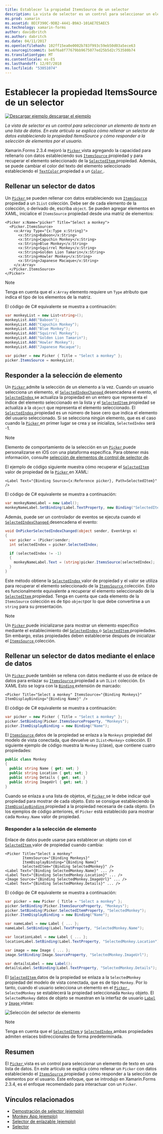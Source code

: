 ```yaml
---
title: Establecer la propiedad ItemsSource de un selector
description: La vista de selector es un control para seleccionar un elemento de texto en una lista de datos. En este artículo se explica cómo rellenar un selector de datos estableciendo la propiedad ItemsSource y cómo responder a la selección de elementos por el usuario.
ms.prod: xamarin
ms.assetid: 8ECF390C-9DB2-4441-B9A3-101AE7E5AEC5
ms.technology: xamarin-forms
author: davidbritch
ms.author: dabritch
ms.date: 04/11/2017
ms.openlocfilehash: 102ff15ea0e0002b783f993c59eb50d03a5ece63
ms.sourcegitcommit: be6f6a8f77679bb9675077ed25b5d2c753580b74
ms.translationtype: MT
ms.contentlocale: es-ES
ms.lasthandoff: 12/07/2018
ms.locfileid: "53051074"
---
```

# <a name="setting-a-pickers-itemssource-property"></a>Establecer la propiedad ItemsSource de un selector

[![Descargar ejemplo](~/media/shared/download.png) descargar el ejemplo](https://developer.xamarin.com/samples/xamarin-forms/UserInterface/MonkeyAppPicker/)

_La vista de selector es un control para seleccionar un elemento de texto en una lista de datos. En este artículo se explica cómo rellenar un selector de datos estableciendo la propiedad ItemsSource y cómo responder a la selección de elementos por el usuario._

Xamarin.Forms 2.3.4 mejoró la [ `Picker` ](xref:Xamarin.Forms.Picker) vista agregando la capacidad para rellenarlo con datos estableciendo sus [ `ItemsSource` ](xref:Xamarin.Forms.Picker.ItemsSource) propiedad y para recuperar el elemento seleccionado de la [ `SelectedItem` ](xref:Xamarin.Forms.Picker.SelectedItem) propiedad. Además, se puede cambiar el color del texto del elemento seleccionado estableciendo el [ `TextColor` ](xref:Xamarin.Forms.Picker.TextColor) propiedad a un [ `Color` ](xref:Xamarin.Forms.Color).

## <a name="populating-a-picker-with-data"></a>Rellenar un selector de datos

Un [ `Picker` ](xref:Xamarin.Forms.Picker) se pueden rellenar con datos estableciendo sus [ `ItemsSource` ](xref:Xamarin.Forms.Picker.ItemsSource) propiedad a un `IList` colección. Debe ser de cada elemento de la colección, o derivado de, escriba `object`. Se pueden agregar elementos en XAML, inicialice el `ItemsSource` propiedad desde una matriz de elementos:

```xaml
<Picker x:Name="picker" Title="Select a monkey">
  <Picker.ItemsSource>
    <x:Array Type="{x:Type x:String}">
      <x:String>Baboon</x:String>
      <x:String>Capuchin Monkey</x:String>
      <x:String>Blue Monkey</x:String>
      <x:String>Squirrel Monkey</x:String>
      <x:String>Golden Lion Tamarin</x:String>
      <x:String>Howler Monkey</x:String>
      <x:String>Japanese Macaque</x:String>
    </x:Array>
  </Picker.ItemsSource>
</Picker>
```

> [!NOTE]
> Tenga en cuenta que el `x:Array` elemento requiere un `Type` atributo que indica el tipo de los elementos de la matriz.

El código de C# equivalente se muestra a continuación:

```csharp
var monkeyList = new List<string>();
monkeyList.Add("Baboon");
monkeyList.Add("Capuchin Monkey");
monkeyList.Add("Blue Monkey");
monkeyList.Add("Squirrel Monkey");
monkeyList.Add("Golden Lion Tamarin");
monkeyList.Add("Howler Monkey");
monkeyList.Add("Japanese Macaque");

var picker = new Picker { Title = "Select a monkey" };
picker.ItemsSource = monkeyList;
```

## <a name="responding-to-item-selection"></a>Responder a la selección de elemento

Un [ `Picker` ](xref:Xamarin.Forms.Picker) admite la selección de un elemento a la vez. Cuando un usuario selecciona un elemento, el [ `SelectedIndexChanged` ](xref:Xamarin.Forms.Picker.SelectedIndexChanged) desencadena el evento, el [ `SelectedIndex` ](xref:Xamarin.Forms.Picker.SelectedIndex) se actualiza la propiedad en un entero que representa el índice del elemento seleccionado en la lista y el [ `SelectedItem` ](xref:Xamarin.Forms.Picker.SelectedItem) propiedad se actualiza a la `object` que representa el elemento seleccionado. El [ `SelectedIndex` ](xref:Xamarin.Forms.Picker.SelectedIndex) propiedad es un número de base cero que indica el elemento del usuario seleccionado. Si se selecciona ningún elemento, que es el caso cuando la [ `Picker` ](xref:Xamarin.Forms.Picker) en primer lugar se crea y se inicializa, `SelectedIndex` será -1.

> [!NOTE]
> Elemento de comportamiento de la selección en un [ `Picker` ](xref:Xamarin.Forms.Picker) puede personalizarse en iOS con una plataforma específica. Para obtener más información, consulte [selección de elementos de control de selector de](~/xamarin-forms/platform/platform-specifics/consuming/ios.md#picker_update_mode).

El ejemplo de código siguiente muestra cómo recuperar el [ `SelectedItem` ](xref:Xamarin.Forms.Picker.SelectedItem) valor de propiedad de la [ `Picker` ](xref:Xamarin.Forms.Picker) en XAML:

```xaml
<Label Text="{Binding Source={x:Reference picker}, Path=SelectedItem}" />
```

El código de C# equivalente se muestra a continuación:

```csharp
var monkeyNameLabel = new Label();
monkeyNameLabel.SetBinding(Label.TextProperty, new Binding("SelectedItem", source: picker));
```

Además, puede ser un controlador de eventos se ejecuta cuando el [ `SelectedIndexChanged` ](xref:Xamarin.Forms.Picker.SelectedIndexChanged) desencadena el evento:

```csharp
void OnPickerSelectedIndexChanged(object sender, EventArgs e)
{
  var picker = (Picker)sender;
  int selectedIndex = picker.SelectedIndex;

  if (selectedIndex != -1)
  {
    monkeyNameLabel.Text = (string)picker.ItemsSource[selectedIndex];
  }
}
```

Este método obtiene la [ `SelectedIndex` ](xref:Xamarin.Forms.Picker.SelectedIndex) valor de propiedad y el valor se utiliza para recuperar el elemento seleccionado de la [ `ItemsSource` ](xref:Xamarin.Forms.Picker.ItemsSource) colección. Esto es funcionalmente equivalente a recuperar el elemento seleccionado de la [ `SelectedItem` ](xref:Xamarin.Forms.Picker.SelectedItem) propiedad. Tenga en cuenta que cada elemento de la `ItemsSource` colección es de tipo `object`por lo que debe convertirse a un `string` para su presentación.

> [!NOTE]
> Un [ `Picker` ](xref:Xamarin.Forms.Picker) puede inicializarse para mostrar un elemento específico mediante el establecimiento del [ `SelectedIndex` ](xref:Xamarin.Forms.Picker.SelectedIndex) o [ `SelectedItem` ](xref:Xamarin.Forms.Picker.SelectedItem) propiedades. Sin embargo, estas propiedades deben establecerse después de inicializar el [ `ItemsSource` ](xref:Xamarin.Forms.Picker.ItemsSource) colección.

## <a name="populating-a-picker-with-data-using-data-binding"></a>Rellenar un selector de datos mediante el enlace de datos

Un [ `Picker` ](xref:Xamarin.Forms.Picker) puede también se rellena con datos mediante el uso de enlace de datos para enlazar su [ `ItemsSource` ](xref:Xamarin.Forms.Picker.ItemsSource) propiedad a un `IList` colección. En XAML Esto se logra con la [ `Binding` ](xref:Xamarin.Forms.Xaml.BindingExtension) extensión de marcado:

```xaml
<Picker Title="Select a monkey" ItemsSource="{Binding Monkeys}" ItemDisplayBinding="{Binding Name}" />
```

El código de C# equivalente se muestra a continuación:

```csharp
var picker = new Picker { Title = "Select a monkey" };
picker.SetBinding(Picker.ItemsSourceProperty, "Monkeys");
picker.ItemDisplayBinding = new Binding("Name");
```

El [ `ItemsSource` ](xref:Xamarin.Forms.Picker.ItemsSource) datos de la propiedad se enlaza a la `Monkeys` propiedad del modelo de vista conectada, que devuelve un `IList<Monkey>` colección. El siguiente ejemplo de código muestra la `Monkey` (clase), que contiene cuatro propiedades:

```csharp
public class Monkey
{
  public string Name { get; set; }
  public string Location { get; set; }
  public string Details { get; set; }
  public string ImageUrl { get; set; }
}
```

Cuando se enlaza a una lista de objetos, el [ `Picker` ](xref:Xamarin.Forms.Picker) se le debe indicar qué propiedad para mostrar de cada objeto. Esto se consigue estableciendo la [ `ItemDisplayBinding` ](xref:Xamarin.Forms.Picker.ItemDisplayBinding) propiedad a la propiedad necesaria de cada objeto. En los ejemplos de código anteriores, el `Picker` está establecido para mostrar cada `Monkey.Name` valor de propiedad.

### <a name="responding-to-item-selection"></a>Responder a la selección de elemento

Enlace de datos puede usarse para establecer un objeto con el [ `SelectedItem` ](xref:Xamarin.Forms.Picker.SelectedItem) valor de propiedad cuando cambia:

```xaml
<Picker Title="Select a monkey"
        ItemsSource="{Binding Monkeys}"
        ItemDisplayBinding="{Binding Name}"
        SelectedItem="{Binding SelectedMonkey}" />
<Label Text="{Binding SelectedMonkey.Name}" ... />
<Label Text="{Binding SelectedMonkey.Location}" ... />
<Image Source="{Binding SelectedMonkey.ImageUrl}" ... />
<Label Text="{Binding SelectedMonkey.Details}" ... />
```

El código de C# equivalente se muestra a continuación:

```csharp
var picker = new Picker { Title = "Select a monkey" };
picker.SetBinding(Picker.ItemsSourceProperty, "Monkeys");
picker.SetBinding(Picker.SelectedItemProperty, "SelectedMonkey");
picker.ItemDisplayBinding = new Binding("Name");

var nameLabel = new Label { ... };
nameLabel.SetBinding(Label.TextProperty, "SelectedMonkey.Name");

var locationLabel = new Label { ... };
locationLabel.SetBinding(Label.TextProperty, "SelectedMonkey.Location");

var image = new Image { ... };
image.SetBinding(Image.SourceProperty, "SelectedMonkey.ImageUrl");

var detailsLabel = new Label();
detailsLabel.SetBinding(Label.TextProperty, "SelectedMonkey.Details");
```

El [ `SelectedItem` ](xref:Xamarin.Forms.Picker.SelectedItem) datos de la propiedad se enlaza a la `SelectedMonkey` propiedad del modelo de vista conectada, que es de tipo `Monkey`. Por lo tanto, cuando el usuario selecciona un elemento en el [ `Picker` ](xref:Xamarin.Forms.Picker), `SelectedMonkey` se establecerá la propiedad seleccionada `Monkey` objeto. El `SelectedMonkey` datos de objeto se muestran en la interfaz de usuario [ `Label` ](xref:Xamarin.Forms.Label) y [ `Image` ](xref:Xamarin.Forms.Image) vistas:

![](populating-itemssource-images/monkeys.png "Selección del selector de elemento")

> [!NOTE]
> Tenga en cuenta que el [ `SelectedItem` ](xref:Xamarin.Forms.Picker.SelectedItem) y [ `SelectedIndex` ](xref:Xamarin.Forms.Picker.SelectedIndex) ambas propiedades admiten enlaces bidireccionales de forma predeterminada.

## <a name="summary"></a>Resumen

El [ `Picker` ](xref:Xamarin.Forms.Picker) vista es un control para seleccionar un elemento de texto en una lista de datos. En este artículo se explica cómo rellenar un `Picker` con datos estableciendo el [ `ItemsSource` ](xref:Xamarin.Forms.Picker.ItemsSource) propiedad y cómo responder a la selección de elementos por el usuario. Este enfoque, que se introdujo en Xamarin.Forms 2.3.4, es el enfoque recomendado para interactuar con un `Picker`.


## <a name="related-links"></a>Vínculos relacionados

- [Demostración de selector (ejemplo)](https://developer.xamarin.com/samples/xamarin-forms/UserInterface/PickerDemo/)
- [Monkey App (ejemplo)](https://developer.xamarin.com/samples/xamarin-forms/UserInterface/MonkeyAppPicker/)
- [Selector de enlazable (ejemplo)](https://developer.xamarin.com/samples/xamarin-forms/UserInterface/BindablePicker/)
- [Selector](xref:Xamarin.Forms.Picker)
